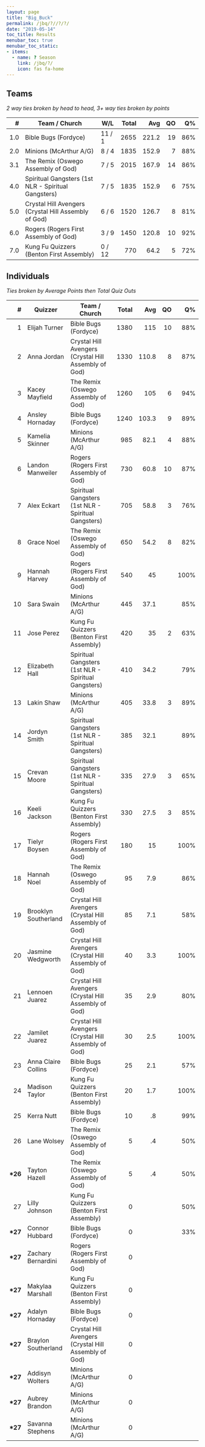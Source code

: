```yaml
---
layout: page
title: "Big_Buck"
permalink: /jbq/?//?/?/
date: "2019-05-14"
toc_title: Results
menubar_toc: true
menubar_toc_static:
- items:
  - name: ? Season
    link: /jbq/?/
    icon: fas fa-home
---
```


## Teams

*2 way ties broken by head to head, 3+ way ties broken by points*

| #   | Team / Church                                        | W/L    | Total | Avg   | QO | Q%  |
|----:|------------------------------------------------------|--------|------:|------:|---:|----:|
| 1.0 | Bible Bugs (Fordyce)                                 | 11 / 1 | 2655  | 221.2 | 19 | 86% |
| 2.0 | Minions (McArthur A/G)                               | 8 / 4  | 1835  | 152.9 | 7  | 88% |
| 3.1 | The Remix (Oswego Assembly of God)                   | 7 / 5  | 2015  | 167.9 | 14 | 86% |
| 4.0 | Spiritual Gangsters (1st NLR - Spiritual Gangsters)  | 7 / 5  | 1835  | 152.9 | 6  | 75% |
| 5.0 | Crystal Hill Avengers (Crystal Hill Assembly of God) | 6 / 6  | 1520  | 126.7 | 8  | 81% |
| 6.0 | Rogers (Rogers First Assembly of God)                | 3 / 9  | 1450  | 120.8 | 10 | 92% |
| 7.0 | Kung Fu Quizzers (Benton First Assembly)             | 0 / 12 | 770   | 64.2  | 5  | 72% |

## Individuals

*Ties broken by Average Points then Total Quiz Outs*

| #        | Quizzer              | Team / Church                                        | Total | Avg   | QO | Q%   |
|---------:|----------------------|------------------------------------------------------|------:|------:|---:|-----:|
| 1        | Elijah Turner        | Bible Bugs (Fordyce)                                 | 1380  | 115   | 10 | 88%  |
| 2        | Anna Jordan          | Crystal Hill Avengers (Crystal Hill Assembly of God) | 1330  | 110.8 | 8  | 87%  |
| 3        | Kacey Mayfield       | The Remix (Oswego Assembly of God)                   | 1260  | 105   | 6  | 94%  |
| 4        | Ansley Hornaday      | Bible Bugs (Fordyce)                                 | 1240  | 103.3 | 9  | 89%  |
| 5        | Kamelia Skinner      | Minions (McArthur A/G)                               | 985   | 82.1  | 4  | 88%  |
| 6        | Landon Manweiler     | Rogers (Rogers First Assembly of God)                | 730   | 60.8  | 10 | 87%  |
| 7        | Alex Eckart          | Spiritual Gangsters (1st NLR - Spiritual Gangsters)  | 705   | 58.8  | 3  | 76%  |
| 8        | Grace Noel           | The Remix (Oswego Assembly of God)                   | 650   | 54.2  | 8  | 82%  |
| 9        | Hannah Harvey        | Rogers (Rogers First Assembly of God)                | 540   | 45    |    | 100% |
| 10       | Sara Swain           | Minions (McArthur A/G)                               | 445   | 37.1  |    | 85%  |
| 11       | Jose Perez           | Kung Fu Quizzers (Benton First Assembly)             | 420   | 35    | 2  | 63%  |
| 12       | Elizabeth Hall       | Spiritual Gangsters (1st NLR - Spiritual Gangsters)  | 410   | 34.2  |    | 79%  |
| 13       | Lakin Shaw           | Minions (McArthur A/G)                               | 405   | 33.8  | 3  | 89%  |
| 14       | Jordyn Smith         | Spiritual Gangsters (1st NLR - Spiritual Gangsters)  | 385   | 32.1  |    | 89%  |
| 15       | Crevan Moore         | Spiritual Gangsters (1st NLR - Spiritual Gangsters)  | 335   | 27.9  | 3  | 65%  |
| 16       | Keeli Jackson        | Kung Fu Quizzers (Benton First Assembly)             | 330   | 27.5  | 3  | 85%  |
| 17       | Tielyr Boysen        | Rogers (Rogers First Assembly of God)                | 180   | 15    |    | 100% |
| 18       | Hannah Noel          | The Remix (Oswego Assembly of God)                   | 95    | 7.9   |    | 86%  |
| 19       | Brooklyn Southerland | Crystal Hill Avengers (Crystal Hill Assembly of God) | 85    | 7.1   |    | 58%  |
| 20       | Jasmine Wedgworth    | Crystal Hill Avengers (Crystal Hill Assembly of God) | 40    | 3.3   |    | 100% |
| 21       | Lennoen Juarez       | Crystal Hill Avengers (Crystal Hill Assembly of God) | 35    | 2.9   |    | 80%  |
| 22       | Jamilet Juarez       | Crystal Hill Avengers (Crystal Hill Assembly of God) | 30    | 2.5   |    | 100% |
| 23       | Anna Claire Collins  | Bible Bugs (Fordyce)                                 | 25    | 2.1   |    | 57%  |
| 24       | Madison Taylor       | Kung Fu Quizzers (Benton First Assembly)             | 20    | 1.7   |    | 100% |
| 25       | Kerra Nutt           | Bible Bugs (Fordyce)                                 | 10    | .8    |    | 99%  |
| 26       | Lane Wolsey          | The Remix (Oswego Assembly of God)                   | 5     | .4    |    | 50%  |
| **\*26** | Tayton Hazell        | The Remix (Oswego Assembly of God)                   | 5     | .4    |    | 50%  |
| 27       | Lilly Johnson        | Kung Fu Quizzers (Benton First Assembly)             | 0     |       |    | 50%  |
| **\*27** | Connor Hubbard       | Bible Bugs (Fordyce)                                 | 0     |       |    | 33%  |
| **\*27** | Zachary Bernardini   | Rogers (Rogers First Assembly of God)                | 0     |       |    |      |
| **\*27** | Makylaa Marshall     | Kung Fu Quizzers (Benton First Assembly)             | 0     |       |    |      |
| **\*27** | Adalyn Hornaday      | Bible Bugs (Fordyce)                                 | 0     |       |    |      |
| **\*27** | Braylon Southerland  | Crystal Hill Avengers (Crystal Hill Assembly of God) | 0     |       |    |      |
| **\*27** | Addisyn Wolters      | Minions (McArthur A/G)                               | 0     |       |    |      |
| **\*27** | Aubrey Brandon       | Minions (McArthur A/G)                               | 0     |       |    |      |
| **\*27** | Savanna Stephens     | Minions (McArthur A/G)                               | 0     |       |    |      |

